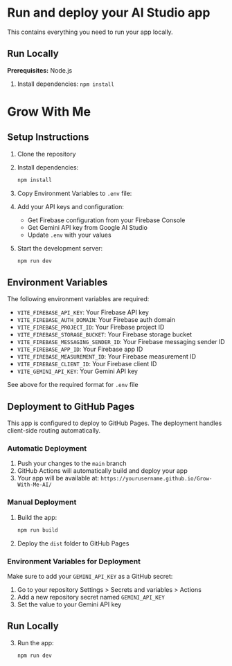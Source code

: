 # Run and deploy your AI Studio app

This contains everything you need to run your app locally.

## Run Locally

**Prerequisites:**  Node.js


1. Install dependencies:
   `npm install`
# Grow With Me

## Setup Instructions

1. Clone the repository
2. Install dependencies:
   ```bash
   npm install
   ```
3. Copy Environment Variables to `.env` file:
   
4. Add your API keys and configuration:
   - Get Firebase configuration from your Firebase Console
   - Get Gemini API key from Google AI Studio
   - Update `.env` with your values

5. Start the development server:
   ```bash
   npm run dev
   ```

## Environment Variables

The following environment variables are required:

- `VITE_FIREBASE_API_KEY`: Your Firebase API key
- `VITE_FIREBASE_AUTH_DOMAIN`: Your Firebase auth domain
- `VITE_FIREBASE_PROJECT_ID`: Your Firebase project ID
- `VITE_FIREBASE_STORAGE_BUCKET`: Your Firebase storage bucket
- `VITE_FIREBASE_MESSAGING_SENDER_ID`: Your Firebase messaging sender ID
- `VITE_FIREBASE_APP_ID`: Your Firebase app ID
- `VITE_FIREBASE_MEASUREMENT_ID`: Your Firebase measurement ID
- `VITE_FIREBASE_CLIENT_ID`: Your Firebase client ID
- `VITE_GEMINI_API_KEY`: Your Gemini API key

See above for the required format for `.env` file

## Deployment to GitHub Pages

This app is configured to deploy to GitHub Pages. The deployment handles client-side routing automatically.

### Automatic Deployment

1. Push your changes to the `main` branch
2. GitHub Actions will automatically build and deploy your app
3. Your app will be available at: `https://yourusername.github.io/Grow-With-Me-AI/`

### Manual Deployment

1. Build the app:
   ```bash
   npm run build
   ```
2. Deploy the `dist` folder to GitHub Pages

### Environment Variables for Deployment

Make sure to add your `GEMINI_API_KEY` as a GitHub secret:
1. Go to your repository Settings > Secrets and variables > Actions
2. Add a new repository secret named `GEMINI_API_KEY`
3. Set the value to your Gemini API key

## Run Locally

3. Run the app:
   ```bash
   npm run dev
   ```
